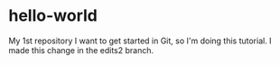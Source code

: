 # hello-world
My 1st repository
I want to get started in Git, so I'm doing this tutorial.
I made this change in the edits2 branch.
